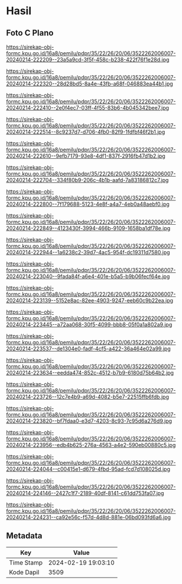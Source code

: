 # Hasil

## Foto C Plano

https://sirekap-obj-formc.kpu.go.id/16a8/pemilu/pdpr/35/22/26/20/06/3522262006007-20240214-222209--23a5a9cd-3f5f-458c-b238-422f76f1e28d.jpg

https://sirekap-obj-formc.kpu.go.id/16a8/pemilu/pdpr/35/22/26/20/06/3522262006007-20240214-222320--28d28bd5-8a4e-43fb-a68f-046883ea44b1.jpg

https://sirekap-obj-formc.kpu.go.id/16a8/pemilu/pdpr/35/22/26/20/06/3522262006007-20240214-222410--2e0f4ec7-03ff-4f55-83b6-4b045342bee7.jpg

https://sirekap-obj-formc.kpu.go.id/16a8/pemilu/pdpr/35/22/26/20/06/3522262006007-20240214-222514--8c9237d7-d706-4fb0-82f9-1fdfbf46f2b1.jpg

https://sirekap-obj-formc.kpu.go.id/16a8/pemilu/pdpr/35/22/26/20/06/3522262006007-20240214-222610--9efb7179-93e8-4df1-837f-2916fb47d1b2.jpg

https://sirekap-obj-formc.kpu.go.id/16a8/pemilu/pdpr/35/22/26/20/06/3522262006007-20240214-222704--334f80b9-206c-4b1b-aafd-7a83186812c7.jpg

https://sirekap-obj-formc.kpu.go.id/16a8/pemilu/pdpr/35/22/26/20/06/3522262006007-20240214-222800--7f179688-5123-4e8f-a4a7-4eb0a48aebf0.jpg

https://sirekap-obj-formc.kpu.go.id/16a8/pemilu/pdpr/35/22/26/20/06/3522262006007-20240214-222849--4123430f-3994-466b-9109-1658ba1df78e.jpg

https://sirekap-obj-formc.kpu.go.id/16a8/pemilu/pdpr/35/22/26/20/06/3522262006007-20240214-222944--1a6238c2-39d7-4ac5-954f-dc19311d7580.jpg

https://sirekap-obj-formc.kpu.go.id/16a8/pemilu/pdpr/35/22/26/20/06/3522262006007-20240214-223040--9fada84f-a6e4-401e-b5a5-b9b06fecf64e.jpg

https://sirekap-obj-formc.kpu.go.id/16a8/pemilu/pdpr/35/22/26/20/06/3522262006007-20240214-223139--5152e8ac-82ee-4903-9247-eeb60c9b22ea.jpg

https://sirekap-obj-formc.kpu.go.id/16a8/pemilu/pdpr/35/22/26/20/06/3522262006007-20240214-223445--a72aa068-30f5-4099-bbb8-05f0a1a802a9.jpg

https://sirekap-obj-formc.kpu.go.id/16a8/pemilu/pdpr/35/22/26/20/06/3522262006007-20240214-223537--de1304e0-fadf-4cf5-a422-36a464e02a99.jpg

https://sirekap-obj-formc.kpu.go.id/16a8/pemilu/pdpr/35/22/26/20/06/3522262006007-20240214-223634--eedda474-852c-4512-b7b9-6180d75b64b2.jpg

https://sirekap-obj-formc.kpu.go.id/16a8/pemilu/pdpr/35/22/26/20/06/3522262006007-20240214-223726--12c7e4b9-a69d-4082-b5e7-22515ffb6fdb.jpg

https://sirekap-obj-formc.kpu.go.id/16a8/pemilu/pdpr/35/22/26/20/06/3522262006007-20240214-223820--bf7fdaa0-e3d7-4203-8c93-7c95d6a276d9.jpg

https://sirekap-obj-formc.kpu.go.id/16a8/pemilu/pdpr/35/22/26/20/06/3522262006007-20240214-223956--edb4b625-276a-4563-a4e2-590eb00880c5.jpg

https://sirekap-obj-formc.kpu.go.id/16a8/pemilu/pdpr/35/22/26/20/06/3522262006007-20240214-224044--c00415e1-d679-4fbd-95ad-fcd7d108025d.jpg

https://sirekap-obj-formc.kpu.go.id/16a8/pemilu/pdpr/35/22/26/20/06/3522262006007-20240214-224146--2427c1f7-2189-40df-8141-c61dd753fa07.jpg

https://sirekap-obj-formc.kpu.go.id/16a8/pemilu/pdpr/35/22/26/20/06/3522262006007-20240214-224231--ca92e56c-f57d-4d8d-881e-06bd093fd6a6.jpg


## Metadata

| Key        | Value               |
| ---------- | ------------------- |
| Time Stamp | 2024-02-19 19:03:10 |
| Kode Dapil | 3509                |



